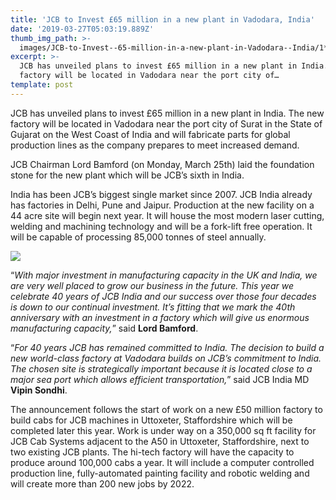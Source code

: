 ```yaml
---
title: 'JCB to Invest £65 million in a new plant in Vadodara, India'
date: '2019-03-27T05:03:19.889Z'
thumb_img_path: >-
  images/JCB-to-Invest--65-million-in-a-new-plant-in-Vadodara--India/1*sUHJC9Ftl-5-3GAb6R2BKQ.jpeg
excerpt: >-
  JCB has unveiled plans to invest £65 million in a new plant in India. The new
  factory will be located in Vadodara near the port city of…
template: post
---
```

JCB has unveiled plans to invest £65 million in a new plant in India. The new factory will be located in Vadodara near the port city of Surat in the State of Gujarat on the West Coast of India and will fabricate parts for global production lines as the company prepares to meet increased demand.

JCB Chairman Lord Bamford (on Monday, March 25th) laid the foundation stone for the new plant which will be JCB’s sixth in India.

India has been JCB’s biggest single market since 2007. JCB India already has factories in Delhi, Pune and Jaipur. Production at the new facility on a 44 acre site will begin next year. It will house the most modern laser cutting, welding and machining technology and will be a fork-lift free operation. It will be capable of processing 85,000 tonnes of steel annually.

![](/images/JCB-to-Invest--65-million-in-a-new-plant-in-Vadodara--India/1*sUHJC9Ftl-5-3GAb6R2BKQ.jpeg)

“*With major investment in manufacturing capacity in the UK and India, we are very well placed to grow our business in the future. This year we celebrate 40 years of JCB India and our success over those four decades is down to our continual investment. It’s fitting that we mark the 40th anniversary with an investment in a factory which will give us enormous manufacturing capacity,*” said **Lord Bamford**.

“*For 40 years JCB has remained committed to India. The decision to build a new world-class factory at Vadodara builds on JCB’s commitment to India. The chosen site is strategically important because it is located close to a major sea port which allows efficient transportation,*” said JCB India MD **Vipin Sondhi**.

The announcement follows the start of work on a new £50 million factory to build cabs for JCB machines in Uttoxeter, Staffordshire which will be completed later this year. Work is under way on a 350,000 sq ft facility for JCB Cab Systems adjacent to the A50 in Uttoxeter, Staffordshire, next to two existing JCB plants. The hi-tech factory will have the capacity to produce around 100,000 cabs a year. It will include a computer controlled production line, fully-automated painting facility and robotic welding and will create more than 200 new jobs by 2022.
